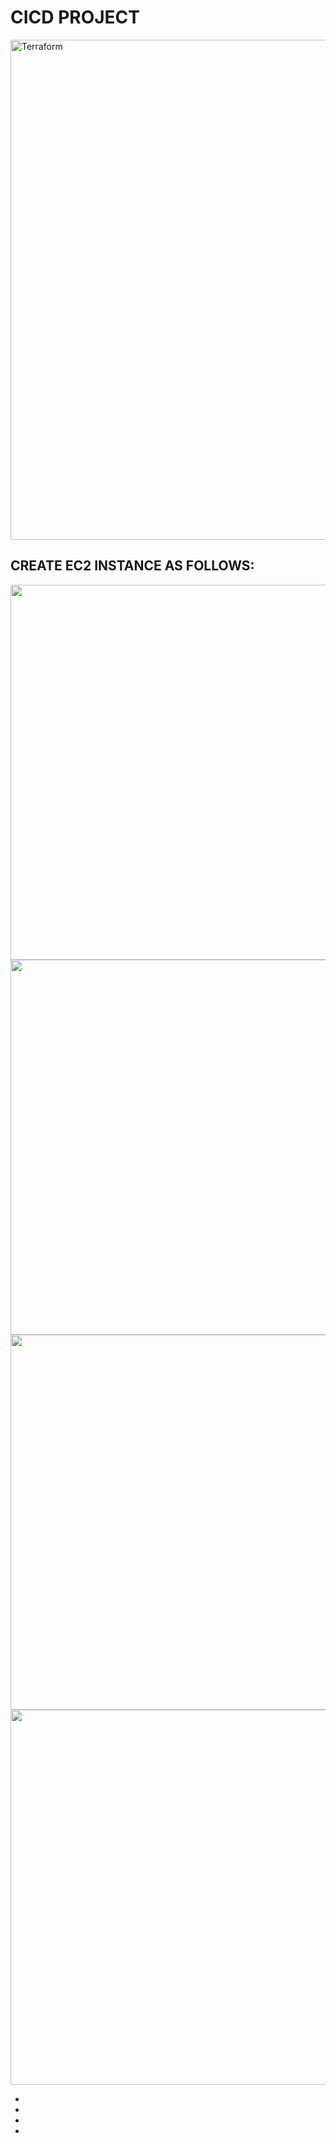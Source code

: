 # CICD PROJECT 

<img alt="Terraform" src="https://github.com/user-attachments/assets/054c74b4-45e9-42d9-8b25-83064accf134" width="800px">

## CREATE EC2 INSTANCE AS FOLLOWS: 

<img alt="" src="" width="600px">
<img alt="" src="" width="600px">
<img alt="" src="" width="600px">
<img alt="" src="" width="600px">

- 
- 
- 
- 
